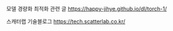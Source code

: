 모델 경량화 최적화 관련 글
https://happy-jihye.github.io/dl/torch-1/

스캐터랩 기술블로그
https://tech.scatterlab.co.kr/





